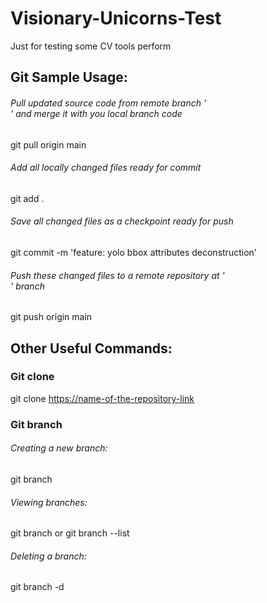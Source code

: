 # Visionary-Unicorns-Test
Just for testing some CV tools perform


## Git Sample Usage:
###### Pull updated source code from remote branch '<main>' and merge it with you local branch code
git pull origin main
###### Add all locally changed files ready for commit
git add .
###### Save all changed files as a checkpoint ready for push
git commit -m 'feature: yolo bbox attributes deconstruction'
###### Push these changed files to a remote repository at '<main>' branch
git push origin main


## Other Useful Commands:
### Git clone
git clone <https://name-of-the-repository-link>
### Git branch
###### Creating a new branch:
git branch <branch-name>
###### Viewing branches:
git branch or git branch --list
###### Deleting a branch:
git branch -d <branch-name>
